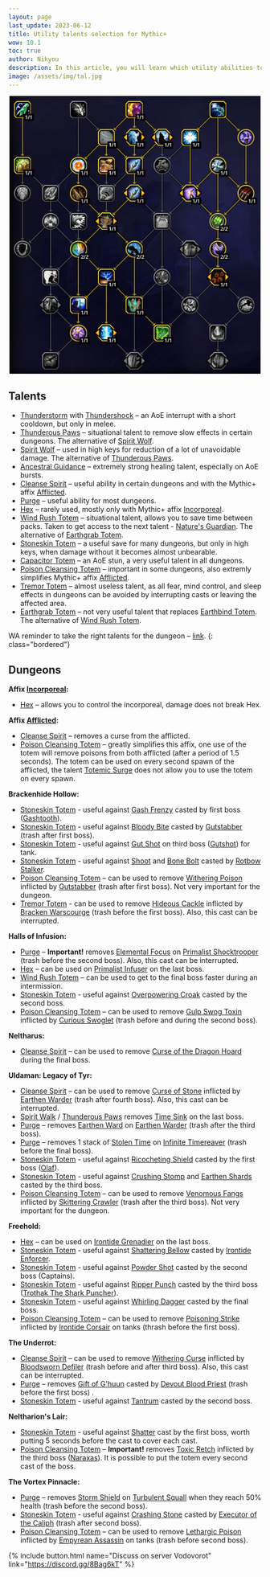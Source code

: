 ```yaml
---
layout: page
last_update: 2023-06-12
title: Utility talents selection for Mythic+
wow: 10.1
toc: true
author: Nikyou
description: In this article, you will learn which utility abilities to choose from the class talent tree for different dungeons.
image: /assets/img/tal.jpg
---
```


<p align="center">
<img src="/assets/img/talents_utility2.jpg" width=500x>
</p>

## Talents

* [Thunderstorm](https://www.wowhead.com/spell=51490) with [Thundershock](https://www.wowhead.com/spell=378779) – an AoE interrupt with a short cooldown, but only in melee.
* [Thunderous Paws](https://www.wowhead.com/spell=378075) – situational talent to remove slow effects in certain dungeons. The alternative of [Spirit Wolf](https://www.wowhead.com/spell=260878).
* [Spirit Wolf](https://www.wowhead.com/spell=260878) – used in high keys for reduction of a lot of unavoidable damage. The alternative of [Thunderous Paws](https://www.wowhead.com/spell=378075).
* [Ancestral Guidance](https://www.wowhead.com/spell=108281) – extremely strong healing talent, especially on AoE bursts.
* [Cleanse Spirit](https://www.wowhead.com/spell=51886) – useful ability in certain dungeons and with the Mythic+ affix [Afflicted](https://www.wowhead.com/affix=135).
* [Purge](https://www.wowhead.com/spell=370/) – useful ability for most dungeons.
* [Hex](https://www.wowhead.com/spell=51514) – rarely used, mostly only with Mythic+ affix [Incorporeal](https://www.wowhead.com/affix=136).
* [Wind Rush Totem](https://www.wowhead.com/spell=192077) – situational talent, allows you to save time between packs. Taken to get access to the next talent - [Nature's Guardian](https://www.wowhead.com/spell=30884/). The alternative of [Earthgrab Totem](https://www.wowhead.com/spell=51485).
* [Stoneskin Totem](https://wowhead.com/spell=383017) – a useful save for many dungeons, but only in high keys, when damage without it becomes almost unbearable.
* [Capacitor Totem](https://www.wowhead.com/spell=192058) – an AoE stun, a very useful talent in all dungeons.
* [Poison Cleansing Totem](https://www.wowhead.com/spell=383013) – important in some dungeons, also extremly simplifies Mythic+ affix [Afflicted](https://www.wowhead.com/affix=135).
* [Tremor Totem](https://www.wowhead.com/spell=8143) – almost useless talent, as all fear, mind control, and sleep effects in dungeons can be avoided by interrupting casts or leaving the affected area.
* [Earthgrab Totem](https://www.wowhead.com/spell=51485) – not very useful talent that replaces [Earthbind Totem](https://www.wowhead.com/spell=2484). The alternative of [Wind Rush Totem](https://www.wowhead.com/spell=192077).

WA reminder to take the right talents for the dungeon – [link](https://wago.io/_qSTC-Aew).
{: class="bordered"}

## Dungeons

**Affix [Incorporeal](https://www.wowhead.com/affix=136):**
* [Hex](https://www.wowhead.com/spell=51514) – allows you to control the incorporeal, damage does not break Hex.

**Affix [Afflicted](https://www.wowhead.com/affix=135):**
* [Cleanse Spirit](https://www.wowhead.com/spell=51886) – removes a curse from the afflicted.
* [Poison Cleansing Totem](https://www.wowhead.com/spell=383013) – greatly simplifies this affix, one use of the totem will remove poisons from both afflicted (after a period of 1.5 seconds). The totem can be used on every second spawn of the afflicted, the talent [Totemic Surge](https://www.wowhead.com/spell=381867) does not allow you to use the totem on every spawn.

**Brackenhide Hollow:**
* [Stoneskin Totem](https://wowhead.com/spell=383017) - useful against [Gash Frenzy](https://www.wowhead.com/spell=378020) casted by first boss ([Gashtooth](https://www.wowhead.com/npc=186124)).
* [Stoneskin Totem](https://wowhead.com/spell=383017) - useful against [Bloody Bite](https://www.wowhead.com/spell=367481) casted by [Gutstabber](https://www.wowhead.com/npc=197857) (trash after first boss).
* [Stoneskin Totem](https://wowhead.com/spell=383017) - useful against [Gut Shot](https://www.wowhead.com/spell=384353) on third boss ([Gutshot](https://www.wowhead.com/npc=186116)) for tank.
* [Stoneskin Totem](https://wowhead.com/spell=383017) - useful against [Shoot](https://www.wowhead.com/spell=382620) and [Bone Bolt](https://www.wowhead.com/spell=367521) casted by [Rotbow Stalker](https://www.wowhead.com/npc=186208).
* [Poison Cleansing Totem](https://www.wowhead.com/spell=383013) –  can be used to remove [Withering Poison](https://www.wowhead.com/spell=385039) inflicted by [Gutstabber](https://www.wowhead.com/npc=197857) (trash after first boss). Not very important for the dungeon.
* [Tremor Totem](https://www.wowhead.com/spell=8143) - can be used to remove [Hideous Cackle](https://www.wowhead.com/spell=367500) inflicted by [Bracken Warscourge](https://www.wowhead.com/npc=195135) (trash before the first boss). Also, this cast can be interrupted.

**Halls of Infusion:**
* [Purge](https://www.wowhead.com/spell=370) – **Important!** removes [Elemental Focus](https://www.wowhead.com/spell=395694) on [Primalist Shocktrooper](https://www.wowhead.com/npc=199037) (trash before the second boss). Also, this cast can be interrupted.
* [Hex](https://www.wowhead.com/ru/spell=51514) – can be used on [Primalist Infuser](https://www.wowhead.com/npc=196043) on the last boss.
* [Wind Rush Totem](https://www.wowhead.com/spell=192077) – can be used to get to the final boss faster during an intermission.
* [Stoneskin Totem](https://wowhead.com/spell=383017) - useful against [Overpowering Croak](https://www.wowhead.com/spell=385187) casted by the second boss.
* [Poison Cleansing Totem](https://www.wowhead.com/spell=383013) –  can be used to remove [Gulp Swog Toxin](https://www.wowhead.com/spell=374389) inflicted by [Curious Swoglet](https://www.wowhead.com/npc=195399) (trash before and during the second boss).

**Neltharus:**
* [Cleanse Spirit](https://www.wowhead.com/spell=51886) –  can be used to remove [Curse of the Dragon Hoard](https://www.wowhead.com/spell=391762) during the final boss.

**Uldaman: Legacy of Tyr:**
* [Cleanse Spirit](https://www.wowhead.com/spell=51886) – can be used to remove [Curse of Stone](https://www.wowhead.com/spell=369365) inflicted by [Earthen Warder](https://www.wowhead.com/npc=184132) (trash after fourth boss). Also, this cast can be interrupted.
* [Spirit Walk](https://www.wowhead.com/spell=58875) / [Thunderous Paws](https://www.wowhead.com/spell=378075) removes [Time Sink](https://www.wowhead.com/spell=377405) on the last boss.
* [Purge](https://www.wowhead.com/spell=370) –  removes [Earthen Ward](https://www.wowhead.com/spell=369400) on [Earthen Warder](https://www.wowhead.com/npc=184132) (trash after the third boss).
* [Purge](https://www.wowhead.com/spell=370) –  removes 1 stack of [Stolen Time](https://www.wowhead.com/spell=377510) on [Infinite Timereaver](https://www.wowhead.com/npc=184331) (trash before the final boss).
* [Stoneskin Totem](https://wowhead.com/spell=383017) - useful against [Ricocheting Shield](https://www.wowhead.com/spell=369677) casted by the first boss ([Olaf](https://www.wowhead.com/npc=184580)).
* [Stoneskin Totem](https://wowhead.com/spell=383017) - useful against [Crushing Stomp](https://www.wowhead.com/spell=372701) and [Earthen Shards](https://www.wowhead.com/spell=372718) casted by the third boss.
* [Poison Cleansing Totem](https://www.wowhead.com/spell=383013) –  can be used to remove [Venomous Fangs](https://www.wowhead.com/spell=369417) inflicted by [Skittering Crawler](https://www.wowhead.com/npc=184303) (trash after the third boss). Not very important for the dungeon.

**Freehold:**
* [Hex](https://www.wowhead.com/spell=51514) – can be used on [Irontide Grenadier](https://www.wowhead.com/npc=129758) on the last boss.
* [Stoneskin Totem](https://wowhead.com/spell=383017) - useful against [Shattering Bellow](https://www.wowhead.com/spell=257732) casted by [Irontide Enforcer](https://www.wowhead.com/npc=129602).
* [Stoneskin Totem](https://wowhead.com/spell=383017) - useful against [Powder Shot](https://www.wowhead.com/spell=256979) casted by the second boss (Captains).
* [Stoneskin Totem](https://wowhead.com/spell=383017) - useful against [Ripper Punch](https://www.wowhead.com/spell=256363) casted by the third boss ([Trothak The Shark Puncher](https://www.wowhead.com/npc=126969)).
* [Stoneskin Totem](https://wowhead.com/spell=383017) - useful against [Whirling Dagger](https://www.wowhead.com/spell=413131) casted by the final boss.
* [Poison Cleansing Totem](https://www.wowhead.com/spell=383013) –  can be used to remove [Poisoning Strike](https://www.wowhead.com/spell=257437) inflicted by [Irontide Corsair](https://www.wowhead.com/npc=126928) on tanks (thrash before the first boss).

**The Underrot:**
* [Cleanse Spirit](https://www.wowhead.com/spell=51886) –  can be used to remove [Withering Curse](https://www.wowhead.com/spell=265433) inflicted by [Bloodsworn Defiler](https://www.wowhead.com/npc=133912) (trash before and after third boss). Also, this cast can be interrupted.
* [Purge](https://www.wowhead.com/spell=370) – removes [Gift of G'huun](https://www.wowhead.com/spell=265091) casted by [Devout Blood Priest](https://www.wowhead.com/npc=131492) (trash before the first boss) .
* [Stoneskin Totem](https://wowhead.com/spell=383017) - useful against [Tantrum](https://www.wowhead.com/spell=260333) casted by the second boss.

**Neltharion's Lair:**
* [Stoneskin Totem](https://wowhead.com/spell=383017) - useful against [Shatter](https://www.wowhead.com/spell=188114) cast by the first boss, worth putting 5 seconds before the cast to cover each cast.
* [Poison Cleansing Totem](https://www.wowhead.com/spell=383013) – **Important!** removes [Toxic Retch](https://www.wowhead.com/spell=210150) inflicted by the third boss ([Naraxas](https://www.wowhead.com/npc=91005)). It is possible to put the totem every second cast of the boss.

**The Vortex Pinnacle:**
* [Purge](https://www.wowhead.com/spell=370) –  removes [Storm Shield](https://www.wowhead.com/spell=411743) on [Turbulent Squall](https://www.wowhead.com/npc=45924) when they reach 50% health (trash before the second boss).
* [Stoneskin Totem](https://wowhead.com/spell=383017) - useful against [Crashing Stone](https://www.wowhead.com/spell=413387) casted by [Executor of the Caliph](https://www.wowhead.com/npc=45928) (trash after second boss).
* [Poison Cleansing Totem](https://www.wowhead.com/spell=383013) –  can be used to remove [Lethargic Poison](https://www.wowhead.com/spell=88182) inflicted by [Empyrean Assassin](https://www.wowhead.com/npc=45922) on tanks (trash before second boss).


<p></p>

{% include button.html name="Discuss on server Vodovorot" link="https://discord.gg/8Bag6kT" %}

<p></p>